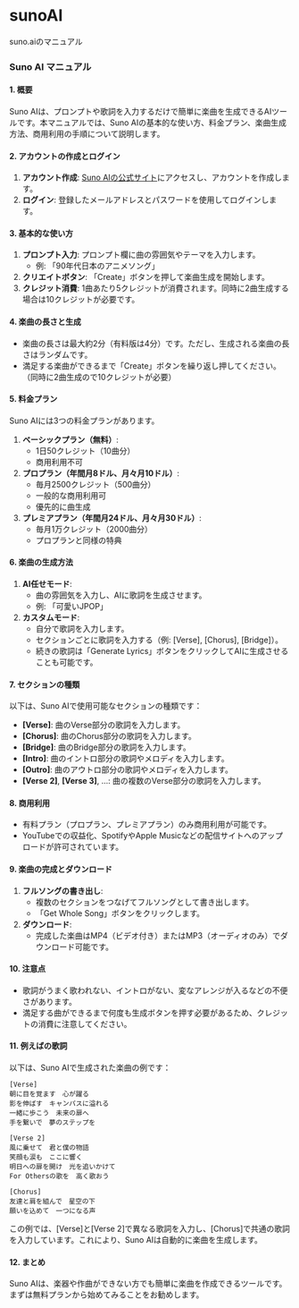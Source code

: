 # sunoAI
suno.aiのマニュアル

### Suno AI マニュアル

#### 1. 概要
Suno AIは、プロンプトや歌詞を入力するだけで簡単に楽曲を生成できるAIツールです。本マニュアルでは、Suno AIの基本的な使い方、料金プラン、楽曲生成方法、商用利用の手順について説明します。

#### 2. アカウントの作成とログイン
1. **アカウント作成**: [Suno AIの公式サイト](https://suno.com/)にアクセスし、アカウントを作成します。
2. **ログイン**: 登録したメールアドレスとパスワードを使用してログインします。

#### 3. 基本的な使い方
1. **プロンプト入力**: プロンプト欄に曲の雰囲気やテーマを入力します。
   - 例: 「90年代日本のアニメソング」
2. **クリエイトボタン**: 「Create」ボタンを押して楽曲生成を開始します。
3. **クレジット消費**: 1曲あたり5クレジットが消費されます。同時に2曲生成する場合は10クレジットが必要です。

#### 4. 楽曲の長さと生成
- 楽曲の長さは最大約2分（有料版は4分）です。ただし、生成される楽曲の長さはランダムです。
- 満足する楽曲ができるまで「Create」ボタンを繰り返し押してください。（同時に2曲生成ので10クレジットが必要）

#### 5. 料金プラン
Suno AIには3つの料金プランがあります。
1. **ベーシックプラン（無料）**:
   - 1日50クレジット（10曲分）
   - 商用利用不可
2. **プロプラン（年間月8ドル、月々月10ドル）**:
   - 毎月2500クレジット（500曲分）
   - 一般的な商用利用可
   - 優先的に曲生成
3. **プレミアプラン（年間月24ドル、月々月30ドル）**:
   - 毎月1万クレジット（2000曲分）
   - プロプランと同様の特典

#### 6. 楽曲の生成方法
1. **AI任せモード**:
   - 曲の雰囲気を入力し、AIに歌詞を生成させます。
   - 例: 「可愛いJPOP」
2. **カスタムモード**:
   - 自分で歌詞を入力します。
   - セクションごとに歌詞を入力する（例: [Verse], [Chorus], [Bridge]）。
   - 続きの歌詞は「Generate Lyrics」ボタンをクリックしてAIに生成させることも可能です。

#### 7. セクションの種類
以下は、Suno AIで使用可能なセクションの種類です：
- **[Verse]**: 曲のVerse部分の歌詞を入力します。
- **[Chorus]**: 曲のChorus部分の歌詞を入力します。
- **[Bridge]**: 曲のBridge部分の歌詞を入力します。
- **[Intro]**: 曲のイントロ部分の歌詞やメロディを入力します。
- **[Outro]**: 曲のアウトロ部分の歌詞やメロディを入力します。
- **[Verse 2]**, **[Verse 3]**, ...: 曲の複数のVerse部分の歌詞を入力します。

#### 8. 商用利用
- 有料プラン（プロプラン、プレミアプラン）のみ商用利用が可能です。
- YouTubeでの収益化、SpotifyやApple Musicなどの配信サイトへのアップロードが許可されています。

#### 9. 楽曲の完成とダウンロード
1. **フルソングの書き出し**:
   - 複数のセクションをつなげてフルソングとして書き出します。
   - 「Get Whole Song」ボタンをクリックします。
2. **ダウンロード**:
   - 完成した楽曲はMP4（ビデオ付き）またはMP3（オーディオのみ）でダウンロード可能です。

#### 10. 注意点
- 歌詞がうまく歌われない、イントロがない、変なアレンジが入るなどの不便さがあります。
- 満足する曲ができるまで何度も生成ボタンを押す必要があるため、クレジットの消費に注意してください。

#### 11. 例えばの歌詞
以下は、Suno AIで生成された楽曲の例です：
```
[Verse]
朝に目を覚ます　心が躍る
影を伸ばす　キャンパスに溢れる
一緒に歩こう　未来の扉へ
手を繋いで　夢のステップを

[Verse 2]
風に乗せて　君と僕の物語
笑顔も涙も　ここに響く
明日への扉を開け　光を追いかけて
For Othersの歌を　高く歌おう

[Chorus]
友達と肩を組んで　星空の下
願いを込めて　一つになる声
```
この例では、[Verse]と[Verse 2]で異なる歌詞を入力し、[Chorus]で共通の歌詞を入力しています。これにより、Suno AIは自動的に楽曲を生成します。

#### 12. まとめ
Suno AIは、楽器や作曲ができない方でも簡単に楽曲を作成できるツールです。まずは無料プランから始めてみることをお勧めします。

